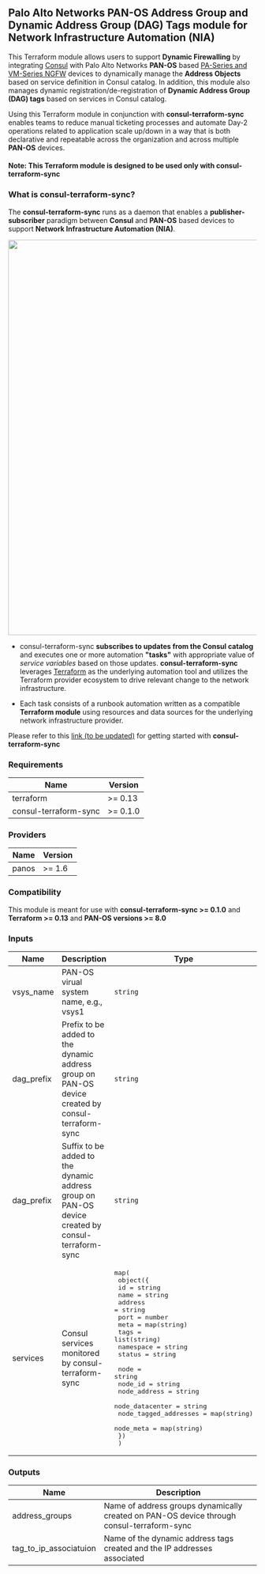 ## Palo Alto Networks PAN-OS Address Group and Dynamic Address Group (DAG) Tags module for Network Infrastructure Automation (NIA)

This Terraform module allows users to support **Dynamic Firewalling** by integrating [Consul](https://www.consul.io/) with Palo Alto Networks **PAN-OS** based [PA-Series and VM-Series NGFW](https://www.paloaltonetworks.com/network-security/next-generation-firewall) devices to dynamically manage the **Address Objects** based on service definition in Consul catalog. In addition, this module also manages dynamic registration/de-registration of **Dynamic Address Group (DAG) tags** based on services in Consul catalog.  

Using this Terraform module in conjunction with **consul-terraform-sync** enables teams to reduce manual ticketing processes and automate Day-2 operations related to application scale up/down in a way that is both declarative and repeatable across the organization and across multiple **PAN-OS** devices.

#### Note: This Terraform module is designed to be used only with **consul-terraform-sync**

### What is consul-terraform-sync?

The **consul-terraform-sync** runs as a daemon that enables a **publisher-subscriber** paradigm between **Consul** and **PAN-OS** based devices to support **Network Infrastructure Automation (NIA)**. 

<p align="left">
<img width="800" src="https://user-images.githubusercontent.com/11891727/95024708-b5ec5900-0639-11eb-9fa5-c11a290a5305.png"> </a>
</p>

* consul-terraform-sync **subscribes to updates from the Consul catalog** and executes one or more automation **"tasks"** with appropriate value of *service variables* based on those updates. **consul-terraform-sync** leverages [Terraform](https://www.terraform.io/) as the underlying automation tool and utilizes the Terraform provider ecosystem to drive relevant change to the network infrastructure. 

* Each task consists of a runbook automation written as a compatible **Terraform module** using resources and data sources for the underlying network infrastructure provider.

Please refer to this [link (to be updated)](https://www.consul.io/docs/download-tools) for getting started with **consul-terraform-sync**

### Requirements

| Name | Version |
|------|---------|
| terraform | >= 0.13 |
| consul-terraform-sync | >= 0.1.0 |

### Providers

| Name | Version |
|------|---------|
| panos | >= 1.6 |

### Compatibility
This module is meant for use with **consul-terraform-sync >= 0.1.0** and **Terraform >= 0.13** and **PAN-OS versions >= 8.0**

### Inputs

| Name | Description | Type | Default | Required |
|------|-------------|------|---------|:--------:|
| vsys\_name | PAN-OS virual system name, e.g., vsys1 | `string` | vsys1 | yes |
| dag\_prefix | Prefix to be added to the dynamic address group on PAN-OS device created by consul-terraform-sync | `string` |  | no |
| dag\_prefix | Suffix to be added to the dynamic address group on PAN-OS device created by consul-terraform-sync | `string` |  | no |
| services | Consul services monitored by consul-terraform-sync | <pre>map(<br>    object({<br>      id        = string<br>      name      = string<br>      address   = string<br>      port      = number<br>      meta      = map(string)<br>      tags      = list(string)<br>      namespace = string<br>      status    = string<br><br>      node                  = string<br>      node_id               = string<br>      node_address          = string<br>      node_datacenter       = string<br>      node_tagged_addresses = map(string)<br>      node_meta             = map(string)<br>    })<br>  )</pre> | n/a | yes |


### Outputs

| Name | Description |
|------|-------------|
| address\_groups | Name of address groups dynamically created on PAN-OS device through consul-terraform-sync |
| tag_to_ip_associatuion | Name of the dynamic address tags created and the IP addresses associated |

